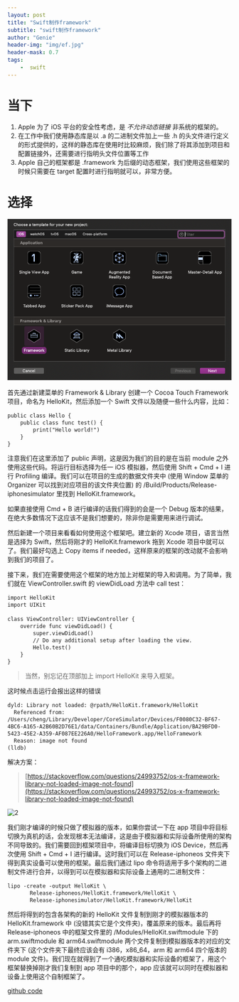 ```yaml
---
layout: post
title: "Swift制作framework"
subtitle: "swift制作framework"
author: "Genie"
header-img: "img/ef.jpg"
header-mask: 0.7
tags:
	-  swift
---
```


# 当下

1. Apple 为了 iOS 平台的安全性考虑，是 _不允许动态链接_  非系统的框架的。
2.  在工作中我们使用静态库是以 .a 的二进制文件加上一些 .h 的头文件进行定义的形式提供的，这样的静态库在使用时比较麻烦，我们除了将其添加到项目和配置链接外，还需要进行指明头文件位置等工作
3. Apple 自己的框架都是 .framework 为后缀的动态框架，我们使用这些框架的时候只需要在 target 配置时进行指明就可以，非常方便。
 
# 选择

![1](/img/Framework/WX20200610-112706.png)
  
首先通过新建菜单的 Framework & Library 创建一个 Cocoa Touch Framework 项目，命名为 HelloKit，然后添加一个 Swift 文件以及随便一些什么内容，比如：

```
public class Hello {
    public class func test() {
        print("Hello world!")
    }
}
```

注意我们在这里添加了 public 声明，这是因为我们的目的是在当前 module 之外使用这些代码。将运行目标选择为任一 iOS 模拟器，然后使用 Shift + Cmd + I 进行 Profiling 编译。我们可以在项目的生成的数据文件夹中 (使用 Window 菜单的 Organizer 可以找到对应项目的该文件夹位置) 的 /Build/Products/Release-iphonesimulator 里找到 HelloKit.framework。

如果直接使用 Cmd + B 进行编译的话我们得到的会是一个 Debug 版本的结果，在绝大多数情况下这应该不是我们想要的，除非你是需要用来进行调试。

然后新建一个项目来看看如何使用这个框架吧。建立新的 Xcode 项目，语言当然是选择为 Swift，然后将刚才的 HelloKit.framework 拖到 Xcode 项目中就可以了。我们最好勾选上 Copy items if needed，这样原来的框架的改动就不会影响到我们的项目了。

接下来，我们在需要使用这个框架的地方加上对框架的导入和调用。为了简单，我们就在 ViewController.swift 的 viewDidLoad 方法中 call test：

```
import HelloKit
import UIKit

class ViewController: UIViewController {
    override func viewDidLoad() {
        super.viewDidLoad()
        // Do any additional setup after loading the view.
        Hello.test()
    }
}
```
> 当然，别忘记在顶部加上 import HelloKit 来导入框架。

这时候点击运行会报出这样的错误
```
dyld: Library not loaded: @rpath/HelloKit.framework/HelloKit
  Referenced from: /Users/cheng/Library/Developer/CoreSimulator/Devices/F0080C32-BF67-4BC6-A165-A2B60B2D76E1/data/Containers/Bundle/Application/BA29BFD0-5423-45E2-A359-AF087EE226A0/HelloFramework.app/HelloFramework
  Reason: image not found
(lldb) 
```
解决方案：
> [https://stackoverflow.com/questions/24993752/os-x-framework-library-not-loaded-image-not-found](https://stackoverflow.com/questions/24993752/os-x-framework-library-not-loaded-image-not-found)

![2](/img/Framkework/WX20200610-113136.png)

我们刚才编译的时候只做了模拟器的版本，如果你尝试一下在 app 项目中将目标切换为真机的话，会发现根本无法编译，这是由于模拟器和实际设备所使用的架构不同导致的。我们需要回到框架项目中，将编译目标切换为 iOS Device，然后再次使用 Shift + Cmd + I 进行编译。这时我们可以在 Release-iphoneos 文件夹下得到真实设备可以使用的框架。最后我们通过 lipo 命令将适用于多个架构的二进制文件进行合并，以得到可以在模拟器和实际设备上通用的二进制文件：

```
lipo -create -output HelloKit \
       Release-iphoneos/HelloKit.framework/HelloKit \
       Release-iphonesimulator/HelloKit.framework/HelloKit
```
然后将得到的包含各架构的新的 HelloKit 文件复制到刚才的模拟器版本的 HelloKit.framework 中 (没错其实它是个文件夹)，覆盖原来的版本。最后再将 Release-iphoneos 中的框架文件里的 /Modules/HelloKit.swiftmodule 下的 arm.swiftmodule 和 arm64.swiftmodule 两个文件复制到模拟器版本的对应的文件夹下 (这个文件夹下最终应该会有 i386，x86_64，arm 和 arm64 四个版本的 module 文件)。我们现在就得到了一个通吃模拟器和实际设备的框架了，用这个框架替换掉刚才我们复制到 app 项目中的那个，app 应该就可以同时在模拟器和设备上使用这个自制框架了。


[github code](https://github.com/Gensun/Hello-Framework)